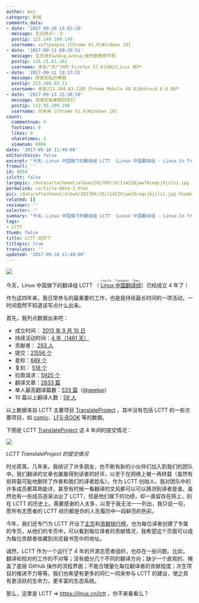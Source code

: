 ```yaml
---
author: Wxy
category: 新闻
comments_data:
- date: '2017-09-10 15:02:20'
  message: 生日快乐~：D
  postip: 123.149.109.140
  username: softpaopao [Chrome 61.0|Windows 10]
- date: '2017-09-11 09:28:51'
  message: 生日快乐&nbsp;&nbsp;居然是教师节啊
  postip: 116.31.81.182
  username: 来自广东广州的 Firefox 57.0|GNU/Linux 用户
- date: '2017-09-11 18:17:51'
  message: 感谢无私的奉献
  postip: 223.104.63.11
  username: 来自223.104.63.11的 Chrome Mobile 40.0|Android 6.0 用户
- date: '2017-09-13 15:38:59'
  message: 感谢无私奉献的你们
  postip: 112.95.209.198
  username: 时未央 [Chrome 61.0|Windows 10]
count:
  commentnum: 4
  favtimes: 0
  likes: 0
  sharetimes: 2
  viewnum: 6966
date: '2017-09-10 11:40:00'
editorchoice: false
excerpt: "今天，Linux 中国旗下的翻译组 LCTT （Linux 中国翻译组 - Linux.Cn Translation Team）已经成立 4 年了！\r\n作为这四年来，我日常参与的最重要的工作，也是我持续最长时间的一项活动，一时间竟然不知道该写点什么出来。"
fromurl: ''
id: 8854
islctt: false
largepic: /data/attachment/album/201709/10/114210jwwl6ceqcj6jclz1.jpg
permalink: /article-8854-1.html
pic: /data/attachment/album/201709/10/114210jwwl6ceqcj6jclz1.jpg.thumb.jpg
related: []
reviewer: ''
selector: ''
summary: "今天，Linux 中国旗下的翻译组 LCTT （Linux 中国翻译组 - Linux.Cn Translation Team）已经成立 4 年了！\r\n作为这四年来，我日常参与的最重要的工作，也是我持续最长时间的一项活动，一时间竟然不知道该写点什么出来。"
tags:
- LCTT
thumb: false
title: LCTT 四岁了
titlepic: true
translator: ''
updated: '2017-09-10 11:40:00'
---
```


![](/data/attachment/album/201709/10/114210jwwl6ceqcj6jclz1.jpg)


今天，Linux 中国旗下的翻译组 LCTT （<ruby> <a href="https://linux.cn/lctt/">  Linux 中国翻译组 </a> <rp>  （ </rp> <rt>  Linux.Cn Translation Team </rt> <rp>  ） </rp></ruby>）已经成立 4 年了！


作为这四年来，我日常参与的最重要的工作，也是我持续最长时间的一项活动，一时间竟然不知道该写点什么出来。


首先，我列点数据出来吧：


* 成立时间： [2013 年 9 月 10 日](/article-1970-1.html)
* 持续活动时间：[4 年（1461 天）](https://github.com/LCTT/TranslateProject/graphs/contributors)
* 贡献者： [293 人](https://github.com/LCTT/TranslateProject/graphs/contributors)
* 提交：[21556 个](https://github.com/LCTT/TranslateProject/commits/master)
* 星标：[689 个](https://github.com/LCTT/TranslateProject/stargazers)
* 复刻： [518 个](https://github.com/LCTT/TranslateProject/network)
* 拉取请求：[5925 个](https://github.com/LCTT/TranslateProject/pulls)
* 翻译文章：[2833 篇](https://github.com/LCTT/TranslateProject)
* 单人最高翻译篇数：[533 篇](https://linux.cn/lctt/geekpi)（[@geekpi](/article-8729-1.html)）
* 10 篇以上翻译人数：[59 人](https://linux.cn/lctt-list)


以上数据来自 LCTT 主要项目 [TranslateProject](https://github.com/LCTT/TranslateProject) ，其中没有包括 LCTT 的一些次要项目，如 [comic](https://github.com/LCTT/comic)、[LFS-BOOK](https://github.com/LCTT/LFS-BOOK) 等的数据。


下图是 LCTT [TranslateProject](https://github.com/LCTT/TranslateProject) 这 4 年间的提交情况：


![](/data/attachment/album/201709/10/110210g59oyhn729qbhqnk.jpg)


*LCTT TranslateProject 的提交情况*


时光荏苒，几年来，我结识了许多朋友，也不断有新的小伙伴们加入到我们的团队中。我们翻译的文章也屡屡得到读者的好评，以至于在网络上被一再转载（虽然有些转载可耻地删除了作者和我们的译者姓名）。作为 LCTT 创始人，我对团队中的许多成员都耳熟能详，甚至有时候一看翻译的文风都可以可以猜测到译者是谁。虽然也有一些成员逐渐淡出了 LCTT，但是他们做下的功绩，却一直留存在网上，刻在 LCTT 的历史上。需要感谢的人太多，以至于我无法一一列出，我只说一句，愿所有志愿者的 LCTT 经历都是你的人生履历中一段鲜亮的色彩。


今年，我们还专门为 LCTT 开设了[主页](https://linux.cn/lctt)和[贡献排行榜](https://linux.cn/lctt-list)，也为每位译者创建了专属的专页，从他们的专页中，可以看到每位译者的贡献情况，我希望这个页面可以成为每位贡献者收藏到浏览器书签中的地址。


诚然，LCTT 作为一个运行了 4 年的开源志愿者组织，也存在一些问题。比如，翻译和校对的工作的不对等；没有细分几个不同的翻译方向；缺少一个直观的、掩盖了底层 GitHub 操作的流程界面；不能合理量化每位翻译者的贡献程度；次生项目的推进不力等等。我们也希望有更多的同仁一同来参与 LCTT 的建设，使之具有更活跃的生命力，更丰富的生态系统。


那么，这里是 LCTT => <https://linux.cn/lctt> ，你不来看看么？